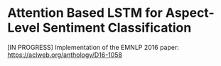 # Attention Based LSTM for Aspect-Level Sentiment Classification
[IN PROGRESS]
Implementation of the EMNLP 2016 paper: https://aclweb.org/anthology/D16-1058
